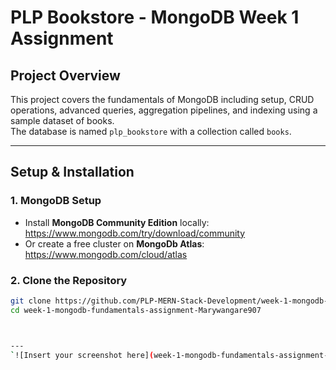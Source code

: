 # PLP Bookstore - MongoDB Week 1 Assignment

## Project Overview
This project covers the fundamentals of MongoDB including setup, CRUD operations, advanced queries, aggregation pipelines, and indexing using a sample dataset of books.  
The database is named `plp_bookstore` with a collection called `books`.

---

## Setup & Installation

### 1. MongoDB Setup
- Install **MongoDB Community Edition** locally:  
  https://www.mongodb.com/try/download/community  
- Or create a free cluster on **MongoDb Atlas**:  
  https://www.mongodb.com/cloud/atlas

### 2. Clone the Repository
```bash
git clone https://github.com/PLP-MERN-Stack-Development/week-1-mongodb-fundamentals-assignment-Marywangare907.git
cd week-1-mongodb-fundamentals-assignment-Marywangare907



---
`![Insert your screenshot here](week-1-mongodb-fundamentals-assignment-Marywangare907\Screenshot.png)`


